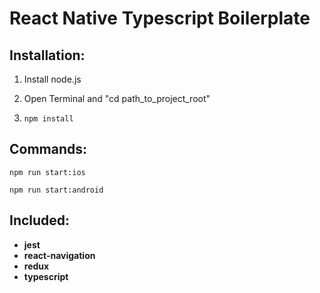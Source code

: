 React Native Typescript Boilerplate
==========================

## Installation:
1) Install node.js

2) Open Terminal and "cd path_to_project_root"

3) `npm install`


## Commands:
```
npm run start:ios
```
```
npm run start:android
```

## Included:

- **jest**
- **react-navigation**
- **redux**
- **typescript**